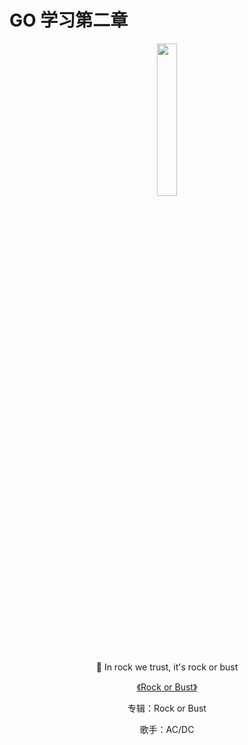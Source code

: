 # GO 学习第二章


<p align="center">
    <img src="http://p1.music.126.net/6AafqJ3phCjYuwq-zhY67Q==/18320062742264931.jpg?param=130y130" width="25%">
</p>

<p align="center">👴 In rock we trust, it's rock or bust</p>
<p align="center"><a href="https://music.163.com/#/song?id=29499638&userid=262256866"><font>《Rock or Bust》</font></a> </p>
<p align="center">专辑：Rock or Bust</p>
<p align="center">歌手：AC/DC</p>















































